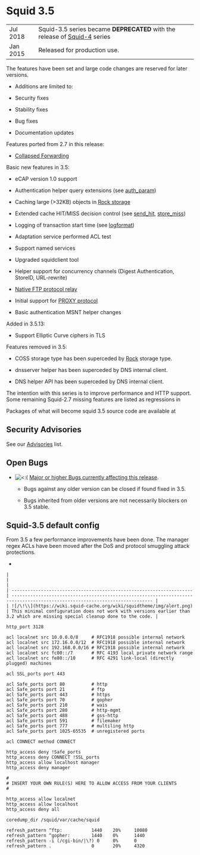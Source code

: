 # Squid 3.5

|          |                                                                                                                                          |
| -------- | ---------------------------------------------------------------------------------------------------------------------------------------- |
| Jul 2018 | Squid-3.5 series became **DEPRECATED** with the release of [Squid-4](/Releases/Squid-4) series |
| Jan 2015 | Released for production use.                                                                                                             |

The features have been set and large code changes are reserved for later
versions.

  - Additions are limited to:

  - Security fixes

  - Stability fixes

  - Bug fixes

  - Documentation updates

Features ported from 2.7 in this release:

  - [Collapsed
    Forwarding](http://www.squid-cache.org/Doc/config/collapsed_forwarding/)

Basic new features in 3.5:

  - eCAP version 1.0 support

  - Authentication helper query extensions (see
    [auth\_param](http://www.squid-cache.org/Doc/config/auth_param))

  - Caching large (\>32KB) objects in [Rock
    storage](/Features/LargeRockStore)

  - Extended cache HIT/MISS decision control (see
    [send\_hit](http://www.squid-cache.org/Doc/config/send_hit),
    [store\_miss](http://www.squid-cache.org/Doc/config/store_miss))

  - Logging of transaction start time (see
    [logformat](http://www.squid-cache.org/Doc/config/logformat))

  - Adaptation service performed ACL test

  - Support named services

  - Upgraded squidclient tool

  - Helper support for concurrency channels (Digest Authentication,
    StoreID, URL-rewrite)

  - [Native FTP protocol
    relay](/Features/FtpRelay)

  - Initial support for [PROXY
    protocol](http://www.haproxy.org/download/1.5/doc/proxy-protocol.txt)

  - Basic authentication MSNT helper changes

Added in 3.5.13:

  - Support Elliptic Curve ciphers in TLS

Features removed in 3.5:

  - COSS storage type has been superceded by
    [Rock](/Features/LargeRockStore)
    storage type.

  - dnsserver helper has been superceded by DNS internal client.

  - DNS helper API has been superceded by DNS internal client.

The intention with this series is to improve performance and HTTP
support. Some remaining Squid-2.7 missing features are listed as
regressions in
[](http://www.squid-cache.org/Versions/v3/3.5/RELEASENOTES.html#ss5.1)

Packages of what will become squid 3.5 source code are available at
[](http://www.squid-cache.org/Versions/v3/3.5/)

## Security Advisories

See our [Advisories](http://www.squid-cache.org/Advisories/) list.

## Open Bugs

  - ![\<:(](https://wiki.squid-cache.org/wiki/squidtheme/img/frown.png)
    [Major or higher Bugs currently affecting this
    release](http://bugs.squid-cache.org/buglist.cgi?bug_id_type=anyexact&bug_severity=blocker&bug_severity=critical&bug_severity=major&bug_status=UNCONFIRMED&bug_status=NEW&bug_status=ASSIGNED&bug_status=REOPENED&chfieldto=Now&product=Squid&query_format=advanced&columnlist=bug_severity%2Cversion%2Cop_sys%2Cshort_desc&order=version%20DESC%2Cbug_severity%2Cbug_id&o2=equals&v2=unspecified&f1=version&o1=lessthaneq&v1=3.5).
    
      - Bugs against any older version can be closed if found fixed in
        3.5.
    
      - Bugs inherited from older versions are not necessarily blockers
        on 3.5 stable.

## Squid-3.5 default config

From 3.5 a few performance improvements have been done. The manager
regex ACLs have been moved after the DoS and protocol smuggling attack
protections.

  - 
    
    |                                                                      |                                                                                                                             |
    | -------------------------------------------------------------------- | --------------------------------------------------------------------------------------------------------------------------- |
    | ![/\!\\](https://wiki.squid-cache.org/wiki/squidtheme/img/alert.png) | This minimal configuration does not work with versions earlier than 3.2 which are missing special cleanup done to the code. |
    

<!-- end list -->

    http_port 3128
    
    acl localnet src 10.0.0.0/8     # RFC1918 possible internal network
    acl localnet src 172.16.0.0/12  # RFC1918 possible internal network
    acl localnet src 192.168.0.0/16 # RFC1918 possible internal network
    acl localnet src fc00::/7       # RFC 4193 local private network range
    acl localnet src fe80::/10      # RFC 4291 link-local (directly plugged) machines
    
    acl SSL_ports port 443
    
    acl Safe_ports port 80          # http
    acl Safe_ports port 21          # ftp
    acl Safe_ports port 443         # https
    acl Safe_ports port 70          # gopher
    acl Safe_ports port 210         # wais
    acl Safe_ports port 280         # http-mgmt
    acl Safe_ports port 488         # gss-http
    acl Safe_ports port 591         # filemaker
    acl Safe_ports port 777         # multiling http
    acl Safe_ports port 1025-65535  # unregistered ports
    
    acl CONNECT method CONNECT
    
    http_access deny !Safe_ports
    http_access deny CONNECT !SSL_ports
    http_access allow localhost manager
    http_access deny manager
    
    #
    # INSERT YOUR OWN RULE(S) HERE TO ALLOW ACCESS FROM YOUR CLIENTS
    #
    
    http_access allow localnet
    http_access allow localhost
    http_access deny all
    
    coredump_dir /squid/var/cache/squid
    
    refresh_pattern ^ftp:           1440    20%     10080
    refresh_pattern ^gopher:        1440    0%      1440
    refresh_pattern -i (/cgi-bin/|\?) 0     0%      0
    refresh_pattern .               0       20%     4320
